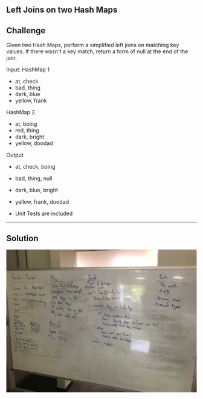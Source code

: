 ## Left Joins on two Hash Maps
## Challenge

Given two Hash Maps, perform a simplified left joins on matching key values. If there wasn't a key match, return a form of null at the end of the join.

Input: 
HashMap 1
* at, check
* bad, thing
* dark, blue
* yellow, frank

HashMap 2
* at, boing
* red, thing
* dark, bright
* yellow, doodad

Output
* at, check, boing
* bad, thing, null
* dark, blue, bright
* yellow, frank, doodad

* Unit Tests are included

***
## Solution
![JoinsLeft whiteboard image](../../../assets/joins_left.JPG)
